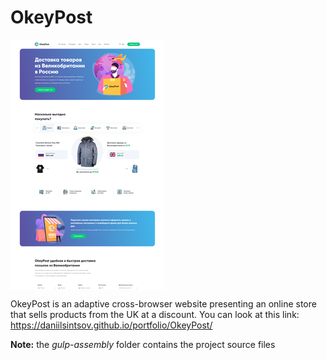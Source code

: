 # OkeyPost

<div style="max-height: 400px; overflow: auto">
    <img src="../assets/Home_-_OkeyPost.png">
</div>

OkeyPost is an adaptive cross-browser website presenting an online store that sells products from the UK at a discount.
You can look at this link: https://daniilsintsov.github.io/portfolio/OkeyPost/

**Note:** the *gulp-assembly* folder contains the project source files
